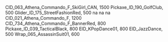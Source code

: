 CID_063_Athena_Commando_F_SkiGirl_CAN, 1500
Pickaxe_ID_190_GolfClub, 500
Glider_ID_175_StreetFashionRed, 500
na
na
na
CID_021_Athena_Commando_F, 1200
CID_734_Athena_Commando_F_BannerRed, 800
Pickaxe_ID_039_TacticalBlack, 800
EID_KPopDance01, 800
EID_JazzDance, 500
Wrap_065_AssassinSuit01, 600
